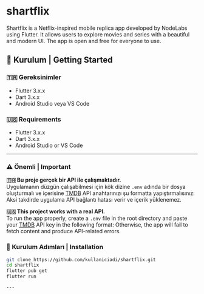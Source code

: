 # shartflix
Shartflix is a Netflix-inspired mobile replica app developed by NodeLabs using Flutter. It allows users to explore movies and series with a beautiful and modern UI. The app is open and free for everyone to use.


## 🚀 Kurulum | Getting Started

### 🇹🇷 Gereksinimler  
- Flutter 3.x.x  
- Dart 3.x.x  
- Android Studio veya VS Code

### 🇺🇸 Requirements  
- Flutter 3.x.x  
- Dart 3.x.x  
- Android Studio or VS Code

---

### ⚠️ Önemli | Important

**🇹🇷 Bu proje gerçek bir API ile çalışmaktadır.**  
Uygulamanın düzgün çalışabilmesi için kök dizine `.env` adında bir dosya oluşturmalı ve içerisine [TMDB](https://www.themoviedb.org/) API anahtarınızı şu formatta yapıştırmalısınız:
Aksi takdirde uygulama API bağlantı hatası verir ve içerik yüklenemez.

**🇺🇸 This project works with a real API.**  
To run the app properly, create a `.env` file in the root directory and paste your [TMDB](https://www.themoviedb.org/) API key in the following format:
Otherwise, the app will fail to fetch content and produce API-related errors.

### 🔧 Kurulum Adımları | Installation

```bash
git clone https://github.com/kullaniciadi/shartflix.git
cd shartflix
flutter pub get
flutter run

---
